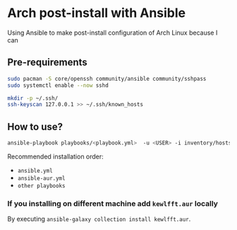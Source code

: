 # Arch post-install with Ansible
Using Ansible to make post-install configuration of Arch Linux because I can

## Pre-requirements

```bash
sudo pacman -S core/openssh community/ansible community/sshpass
sudo systemctl enable --now sshd
```

```bash
mkdir -p ~/.ssh/
ssh-keyscan 127.0.0.1 >> ~/.ssh/known_hosts
```

## How to use?

```bash
ansible-playbook playbooks/<playbook.yml>  -u <USER> -i inventory/hosts --ask-pass --ask-become-pass
```

Recommended installation order:
- `ansible.yml`
- `ansible-aur.yml`
- `other playbooks`


### If you installing on different machine add `kewlfft.aur` locally

By executing `ansible-galaxy collection install kewlfft.aur`.

